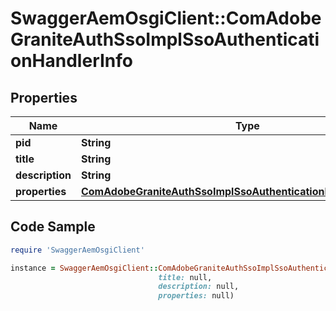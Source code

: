 # SwaggerAemOsgiClient::ComAdobeGraniteAuthSsoImplSsoAuthenticationHandlerInfo

## Properties

Name | Type | Description | Notes
------------ | ------------- | ------------- | -------------
**pid** | **String** |  | [optional] 
**title** | **String** |  | [optional] 
**description** | **String** |  | [optional] 
**properties** | [**ComAdobeGraniteAuthSsoImplSsoAuthenticationHandlerProperties**](ComAdobeGraniteAuthSsoImplSsoAuthenticationHandlerProperties.md) |  | [optional] 

## Code Sample

```ruby
require 'SwaggerAemOsgiClient'

instance = SwaggerAemOsgiClient::ComAdobeGraniteAuthSsoImplSsoAuthenticationHandlerInfo.new(pid: null,
                                 title: null,
                                 description: null,
                                 properties: null)
```


